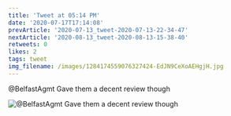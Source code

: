 ```yaml
---
title: 'Tweet at 05:14 PM'
date: '2020-07-17T17:14:08'
prevArticle: '2020-07-13_tweet-2020-07-13-22-34-47'
nextArticle: '2020-08-13_tweet-2020-08-13-15-38-40'
retweets: 0
likes: 2
tags: tweet
img_filename: /images/1284174559076327424-EdJN9CeXoAEHgjH.jpg
---
```

@BelfastAgmt Gave them a decent review though

![@BelfastAgmt Gave them a decent review though](/images/1284174559076327424-EdJN9CeXoAEHgjH.jpg "@BelfastAgmt Gave them a decent review though")
